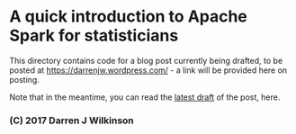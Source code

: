 # A quick introduction to Apache Spark for statisticians

This directory contains code for a blog post currently being drafted, to be posted at https://darrenjw.wordpress.com/ - a link will be provided here on posting.

Note that in the meantime, you can read the [latest draft](DraftPost.md) of the post, here.






### (C) 2017 Darren J Wilkinson



